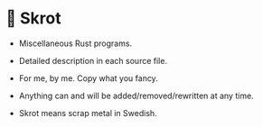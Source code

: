 # 🔩 Skrot

- Miscellaneous Rust programs.

- Detailed description in each source file.

- For me, by me. Copy what you fancy.

- Anything can and will be added/removed/rewritten at any time.

- Skrot means scrap metal in Swedish.
